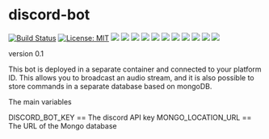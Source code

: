 # discord-bot


[![Build Status](https://travis-ci.com/Andreichenko/discord-bot.svg?branch=master)](https://travis-ci.com/Andreichenko/discord-bot) [![License: MIT](https://img.shields.io/badge/License-MIT-yellow.svg)](https://opensource.org/licenses/MIT) <a alt="Java">
        <img src="https://img.shields.io/badge/Java-v1.8-orange.svg" />
    </a>    <a alt="Docker">
        <img src="https://img.shields.io/badge/Docker-v19-yellowgreen.svg" />
    </a>      <a alt="License">
        <img src="https://img.shields.io/badge/license-MIT-blue.svg" />
    </a>  <a alt="GitHub tag (latest SemVer)">
        <img src="https://img.shields.io/github/tag/Spring-Boot-Framework/Spring-Boot-Application-Template.svg" />
    </a>
	<a alt="Docker Image Size (latest by date)">
        <img src="https://img.shields.io/docker/image-size/anantha/spring-boot-application-template" />
    </a>
	<a alt="GitHub code size in bytes">
        <img src="https://img.shields.io/github/languages/code-size/Spring-Boot-Framework/Spring-Boot-Application-Template" />
    </a>
	<a alt="GitHub top language">
        <img src="https://img.shields.io/github/languages/top/Spring-Boot-Framework/Spring-Boot-Application-Template.svg" />
    </a>
	<a alt="GitHub pull requests">
        <img src="https://img.shields.io/github/issues-pr-raw/Spring-Boot-Framework/Spring-Boot-Application-Template" />
    </a>
	<a alt="GitHub repo size">
        <img src="https://img.shields.io/github/repo-size/Spring-Boot-Framework/Spring-Boot-Application-Template" />
    </a>
	<a alt="GitHub language count">
        <img src="https://img.shields.io/github/languages/count/Spring-Boot-Framework/Spring-Boot-Application-Template" />
    </a>
	<a alt="GitHub last commit">
        <img src="https://img.shields.io/github/last-commit/anantharajuc/Spring-Boot-Application-Template" />
    </a>



version 0.1

This bot is deployed in a separate container and connected to your platform ID. This allows you to broadcast an audio stream, and it is also possible to store commands in a separate database based on mongoDB.

The main variables

DISCORD_BOT_KEY	== The discord API key
MONGO_LOCATION_URL	== The URL of the Mongo database
